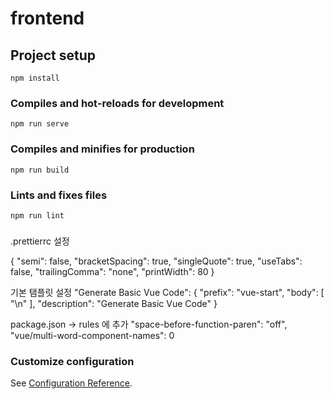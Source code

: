 # frontend

## Project setup

```
npm install
```

### Compiles and hot-reloads for development

```
npm run serve
```

### Compiles and minifies for production

```
npm run build
```

### Lints and fixes files

```
npm run lint
```

###

.prettierrc 설정

{
"semi": false,
"bracketSpacing": true,
"singleQuote": true,
"useTabs": false,
"trailingComma": "none",
"printWidth": 80
}

기본 탬플릿 설정
"Generate Basic Vue Code": {
"prefix": "vue-start",
"body": [
"<template>\n\t<div></div>\n</template>\n<script>\nexport default {\n\tcomponents:{},\n\tdata() {\n\t\treturn {\n\t\t\tsampleData:''\n\t\t}},\n\tsetup() {},\n\tcreated() {},\n\tmounted() {},\n\tunmounted() {},\n\tmethods: {}\n}\n</script>"
],
"description": "Generate Basic Vue Code"
}

package.json -> rules 에 추가
"space-before-function-paren": "off",
"vue/multi-word-component-names": 0

### Customize configuration

See [Configuration Reference](https://cli.vuejs.org/config/).
